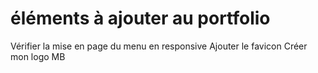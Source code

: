 # éléments à ajouter au portfolio

Vérifier la mise en page du menu en responsive
Ajouter le favicon
Créer mon logo MB

